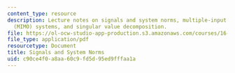 ```yaml
---
content_type: resource
description: Lecture notes on signals and system norms, multiple-input multiple-output
  (MIMO) systems, and singular value decomposition.
file: https://ol-ocw-studio-app-production.s3.amazonaws.com/courses/16-323-principles-of-optimal-control-spring-2008/c90ce4f0a8aa60c9fd5d95ed9fffaa1a_lec15.pdf
file_type: application/pdf
resourcetype: Document
title: Signals and System Norms
uid: c90ce4f0-a8aa-60c9-fd5d-95ed9fffaa1a
---
```

